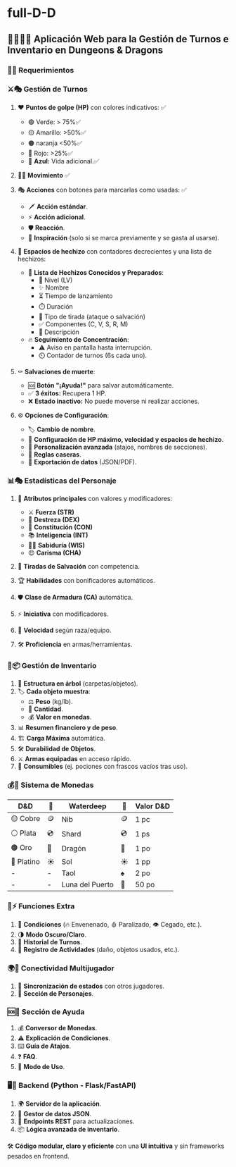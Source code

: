 # full-D-D

## 🏰🧙‍♂️💼 Aplicación Web para la Gestión de Turnos e Inventario en Dungeons & Dragons

### 🎯📜 Requerimientos

### ⚔️🎭 Gestión de Turnos

1. ❤️ **Puntos de golpe (HP)** con colores indicativos: ✅

   - 🟢 Verde: > 75%✅
   - 🟡 Amarillo: >50%✅
   - 🟠 naranja <50%✅
   - 🔴 Rojo: >25%✅
   - 🔵 **Azul:** Vida adicional.✅

2. 🏃‍♂️ **Movimiento** ✅

3. 🎭 **Acciones** con botones para marcarlas como usadas: ✅

   - 🗡️ **Acción estándar**.
   - ⚡ **Acción adicional**.
   - 🛡️ **Reacción**.
   - 🌟 **Inspiración** (solo si se marca previamente y se gasta al usarse).

4. 📜 **Espacios de hechizo** con contadores decrecientes y una lista de hechizos:

   - 📖 **Lista de Hechizos Conocidos y Preparados**:
     - 🔢 Nivel (LV)
     - ✨ Nombre
     - ⏳ Tiempo de lanzamiento
     - ⏱️ Duración
     - 🎯 Tipo de tirada (ataque o salvación)
     - ✅ Componentes (C, V, S, R, M)
     - 📜 Descripción
   - 🔥 **Seguimiento de Concentración**:
     - ⚠️ Aviso en pantalla hasta interrupción.
     - ⏲️ Contador de turnos (6s cada uno).

5. ⚰️ **Salvaciones de muerte**:

   - 🆘 **Botón "¡Ayuda!"** para salvar automáticamente.
   - ✅ **3 éxitos:** Recupera 1 HP.
   - ❌ **Estado inactivo:** No puede moverse ni realizar acciones.

6. ⚙️ **Opciones de Configuración**:

   - 🏷️ **Cambio de nombre**.
   - 💖 **Configuración de HP máximo, velocidad y espacios de hechizo**.
   - 🎨 **Personalización avanzada** (atajos, nombres de secciones).
   - 📜 **Reglas caseras**.
   - 📂 **Exportación de datos** (JSON/PDF).

### 📊🎭 Estadísticas del Personaje

1. 💪 **Atributos principales** con valores y modificadores:
   - ⚔️ **Fuerza (STR)**
   - 🏹 **Destreza (DEX)**
   - 💖 **Constitución (CON)**
   - 📚 **Inteligencia (INT)**
   - 🧙‍♂️ **Sabiduría (WIS)**
   - 😍 **Carisma (CHA)**

2. 🎲 **Tiradas de Salvación** con competencia.
3. 🏆 **Habilidades** con bonificadores automáticos.
4. 🛡️ **Clase de Armadura (CA)** automática.
5. ⚡ **Iniciativa** con modificadores.
6. 🚀 **Velocidad** según raza/equipo.
7. 🛠️ **Proficiencia** en armas/herramientas.

### 🎒📦 Gestión de Inventario

1. 📂 **Estructura en árbol** (carpetas/objetos).
2. 🏷️ **Cada objeto muestra**:
   - ⚖️ **Peso** (kg/lb).
   - 🔢 **Cantidad**.
   - 💰 **Valor en monedas**.
3. 📊 **Resumen financiero y de peso**.
4. 🏗️ **Carga Máxima** automática.
5. 🛠️ **Durabilidad de Objetos**.
6. ⚔️ **Armas equipadas** en acceso rápido.
7. 🧴 **Consumibles** (ej. pociones con frascos vacíos tras uso).

### 💰🏦 Sistema de Monedas

| D&D | 🔣 | Waterdeep | 🔣 | Valor D&D |
| ---- | -- | --------- | -- | -------- |
| 🟡 Cobre | 🪙 | Nib | 🪙 | 1 pc |
| ⚪ Plata | 💿 | Shard | 💿 | 1 ps |
| 🟤 Oro | 🐲 | Dragón | 🐲 | 1 po |
| 🔘 Platino | ☀️ | Sol | ☀️ | 1 pp |
| - | - | Taol | ♠️ | 2 po |
| - | - | Luna del Puerto | 🌙 | 50 po |

### 🎲⚡ Funciones Extra

1. 🚥 **Condiciones** (🔥 Envenenado, 🩸 Paralizado, 👁️ Cegado, etc.).
2. 🌗 **Modo Oscuro/Claro**.
3. 📜 **Historial de Turnos**.
4. 📖 **Registro de Actividades** (daño, objetos usados, etc.).

### 🌍👥 Conectividad Multijugador

1. 🔄 **Sincronización de estados** con otros jugadores.
2. 📜 **Sección de Personajes**.

### 🆘📖 Sección de Ayuda

1. 💰 **Conversor de Monedas**.
2. ⚠️ **Explicación de Condiciones**.
3. ⌨️ **Guía de Atajos**.
4. ❓ **FAQ**.
5. 📜 **Modo de Uso**.

### 🖥️🐍 Backend (Python - Flask/FastAPI)

1. 🌍 **Servidor de la aplicación**.
2. 💾 **Gestor de datos JSON**.
3. 🔄 **Endpoints REST** para actualizaciones.
4. 📦 **Lógica avanzada de inventario**.

🛠️ **Código modular, claro y eficiente** con una **UI intuitiva** y sin frameworks pesados en frontend.

